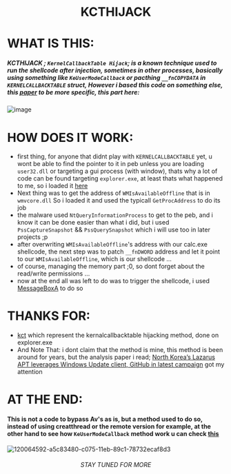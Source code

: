 <h1 align="center"> <strong> KCTHIJACK  </strong>  </h1> 

# WHAT IS THIS:
##### KCTHIJACK ; `KernelCallbackTable Hijack`; is a known technique used to run the shellcode after injection, sometimes in other processes, basically using something like `KeUserModeCallback` or pacthing `__fnCOPYDATA` in `KERNELCALLBACKTABLE` struct, However i based this code on something else, this [paper](https://samples.vx-underground.org/APTs/2022/2022.01.27(1)/Paper/blog.malwarebytes.com-North%20Koreas%20Lazarus%20APT%20leverages%20Windows%20Update%20client%20GitHub%20in%20latest%20campaign.pdf) to be more specific, this part here: 

![image](https://user-images.githubusercontent.com/66519611/151924523-761216c1-b244-4ce9-9393-f5781625e8fa.png)

# HOW DOES IT WORK:
* first thing, for anyone that didnt play with `KERNELCALLBACKTABLE` yet, u wont be able to find the pointer to it in peb unless you are loading `user32.dll` or targeting a gui process (with window), thats why a lot of code can be found targeting `explorer.exe`, at least thats what happened to me, so i loaded it [here](https://github.com/ORCA666/KCTHIJACK/blob/c77dc40c4e686d68a775f23c86e95706f25827cb/KCTHijack/main.c#L175)
* Next thing was to get the address of `WMIsAvailableOffline` that is in `wmvcore.dll` So i loaded it and used the typicall `GetProcAddress` to do its job
* the malware used `NtQueryInformationProcess` to get to the peb, and i know it can be done easier than what i did, but i used `PssCaptureSnapshot` && `PssQuerySnapshot` which i will use too in later projects ;p
* after overwriting `WMIsAvailableOffline`'s address with our calc.exe shellcode, the next step was to patch `__fnDWORD` address and let it point to our `WMIsAvailableOffline`, which is our shellcode ...
* of course, managing the memory part ;0, so dont forget about the read/write permissions ...
* now at the end all was left to do was to trigger the shellcode, i used [MessageBoxA](https://github.com/ORCA666/KCTHIJACK/blob/c77dc40c4e686d68a775f23c86e95706f25827cb/KCTHijack/main.c#L157) to do so

# THANKS FOR:
* [kct](https://github.com/odzhan/injection/blob/master/kct/kct.c) which represent the kernalcallbacktable hijacking method, done on explorer.exe
* And Note That: i dont claim that the method is mine, this method is been around for years, but the analysis paper i read; [North Korea’s Lazarus APT leverages Windows Update client, GitHub in latest campaign](https://blog.malwarebytes.com/threat-intelligence/2022/01/north-koreas-lazarus-apt-leverages-windows-update-client-github-in-latest-campaign/) got my attention 

# AT THE END:
#### This is not a code to bypass Av's as is, but a method used to do so, instead of using creatthread or the remote version for example, at the other hand to see how `KeUserModeCallback` method work u can check [this](https://j00ru.vexillium.org/2010/09/kernel-exploitation-r0-to-r3-transitions-via-keusermodecallback/)


![120064592-a5c83480-c075-11eb-89c1-78732ecaf8d3](https://user-images.githubusercontent.com/66519611/123219351-791d0680-d4d5-11eb-8248-e34069d0ad6d.png)
<h6 align="center"> <i> STAY TUNED FOR MORE</i>  </h6> 

